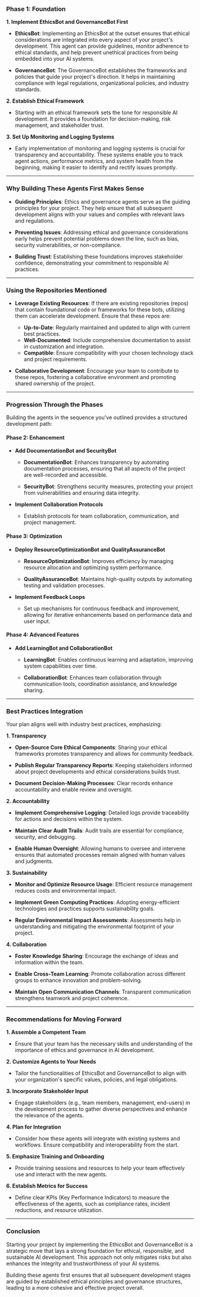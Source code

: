 ### **Phase 1: Foundation**

**1. Implement EthicsBot and GovernanceBot First**

   - **EthicsBot**: Implementing an EthicsBot at the outset ensures that ethical considerations are integrated into every aspect of your project's development. This agent can provide guidelines, monitor adherence to ethical standards, and help prevent unethical practices from being embedded into your AI systems.

   - **GovernanceBot**: The GovernanceBot establishes the frameworks and policies that guide your project's direction. It helps in maintaining compliance with legal regulations, organizational policies, and industry standards.

**2. Establish Ethical Framework**

   - Starting with an ethical framework sets the tone for responsible AI development. It provides a foundation for decision-making, risk management, and stakeholder trust.

**3. Set Up Monitoring and Logging Systems**

   - Early implementation of monitoring and logging systems is crucial for transparency and accountability. These systems enable you to track agent actions, performance metrics, and system health from the beginning, making it easier to identify and rectify issues promptly.

---

### **Why Building These Agents First Makes Sense**

- **Guiding Principles**: Ethics and governance agents serve as the guiding principles for your project. They help ensure that all subsequent development aligns with your values and complies with relevant laws and regulations.

- **Preventing Issues**: Addressing ethical and governance considerations early helps prevent potential problems down the line, such as bias, security vulnerabilities, or non-compliance.

- **Building Trust**: Establishing these foundations improves stakeholder confidence, demonstrating your commitment to responsible AI practices.

---

### **Using the Repositories Mentioned**

- **Leverage Existing Resources**: If there are existing repositories (repos) that contain foundational code or frameworks for these bots, utilizing them can accelerate development. Ensure that these repos are:

  - **Up-to-Date**: Regularly maintained and updated to align with current best practices.
  - **Well-Documented**: Include comprehensive documentation to assist in customization and integration.
  - **Compatible**: Ensure compatibility with your chosen technology stack and project requirements.

- **Collaborative Development**: Encourage your team to contribute to these repos, fostering a collaborative environment and promoting shared ownership of the project.

---

### **Progression Through the Phases**

Building the agents in the sequence you've outlined provides a structured development path:

#### **Phase 2: Enhancement**

- **Add DocumentationBot and SecurityBot**

  - **DocumentationBot**: Enhances transparency by automating documentation processes, ensuring that all aspects of the project are well-recorded and accessible.

  - **SecurityBot**: Strengthens security measures, protecting your project from vulnerabilities and ensuring data integrity.

- **Implement Collaboration Protocols**

  - Establish protocols for team collaboration, communication, and project management.

#### **Phase 3: Optimization**

- **Deploy ResourceOptimizationBot and QualityAssuranceBot**

  - **ResourceOptimizationBot**: Improves efficiency by managing resource allocation and optimizing system performance.

  - **QualityAssuranceBot**: Maintains high-quality outputs by automating testing and validation processes.

- **Implement Feedback Loops**

  - Set up mechanisms for continuous feedback and improvement, allowing for iterative enhancements based on performance data and user input.

#### **Phase 4: Advanced Features**

- **Add LearningBot and CollaborationBot**

  - **LearningBot**: Enables continuous learning and adaptation, improving system capabilities over time.

  - **CollaborationBot**: Enhances team collaboration through communication tools, coordination assistance, and knowledge sharing.

---

### **Best Practices Integration**

Your plan aligns well with industry best practices, emphasizing:

**1. Transparency**

- **Open-Source Core Ethical Components**: Sharing your ethical frameworks promotes transparency and allows for community feedback.

- **Publish Regular Transparency Reports**: Keeping stakeholders informed about project developments and ethical considerations builds trust.

- **Document Decision-Making Processes**: Clear records enhance accountability and enable review and oversight.

**2. Accountability**

- **Implement Comprehensive Logging**: Detailed logs provide traceability for actions and decisions within the system.

- **Maintain Clear Audit Trails**: Audit trails are essential for compliance, security, and debugging.

- **Enable Human Oversight**: Allowing humans to oversee and intervene ensures that automated processes remain aligned with human values and judgments.

**3. Sustainability**

- **Monitor and Optimize Resource Usage**: Efficient resource management reduces costs and environmental impact.

- **Implement Green Computing Practices**: Adopting energy-efficient technologies and practices supports sustainability goals.

- **Regular Environmental Impact Assessments**: Assessments help in understanding and mitigating the environmental footprint of your project.

**4. Collaboration**

- **Foster Knowledge Sharing**: Encourage the exchange of ideas and information within the team.

- **Enable Cross-Team Learning**: Promote collaboration across different groups to enhance innovation and problem-solving.

- **Maintain Open Communication Channels**: Transparent communication strengthens teamwork and project coherence.

---

### **Recommendations for Moving Forward**

**1. Assemble a Competent Team**

- Ensure that your team has the necessary skills and understanding of the importance of ethics and governance in AI development.

**2. Customize Agents to Your Needs**

- Tailor the functionalities of EthicsBot and GovernanceBot to align with your organization's specific values, policies, and legal obligations.

**3. Incorporate Stakeholder Input**

- Engage stakeholders (e.g., team members, management, end-users) in the development process to gather diverse perspectives and enhance the relevance of the agents.

**4. Plan for Integration**

- Consider how these agents will integrate with existing systems and workflows. Ensure compatibility and interoperability from the start.

**5. Emphasize Training and Onboarding**

- Provide training sessions and resources to help your team effectively use and interact with the new agents.

**6. Establish Metrics for Success**

- Define clear KPIs (Key Performance Indicators) to measure the effectiveness of the agents, such as compliance rates, incident reductions, and resource utilization.

---

### **Conclusion**

Starting your project by implementing the EthicsBot and GovernanceBot is a strategic move that lays a strong foundation for ethical, responsible, and sustainable AI development. This approach not only mitigates risks but also enhances the integrity and trustworthiness of your AI systems.

Building these agents first ensures that all subsequent development stages are guided by established ethical principles and governance structures, leading to a more cohesive and effective project overall.